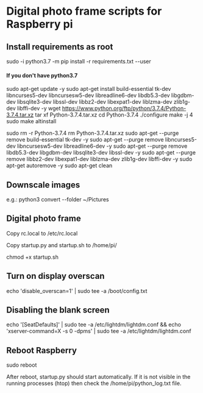 # Digital photo frame scripts for Raspberry pi

## Install requirements as root

sudo -i
python3.7 -m pip install -r requirements.txt --user

#### If you don't have python3.7
sudo apt-get update -y
sudo apt-get install build-essential tk-dev libncurses5-dev libncursesw5-dev libreadline6-dev libdb5.3-dev libgdbm-dev libsqlite3-dev libssl-dev libbz2-dev libexpat1-dev liblzma-dev zlib1g-dev libffi-dev -y
wget https://www.python.org/ftp/python/3.7.4/Python-3.7.4.tar.xz
tar xf Python-3.7.4.tar.xz
cd Python-3.7.4
./configure
make -j 4
sudo make altinstall

sudo rm -r Python-3.7.4
rm Python-3.7.4.tar.xz
sudo apt-get --purge remove build-essential tk-dev -y
sudo apt-get --purge remove libncurses5-dev libncursesw5-dev libreadline6-dev -y
sudo apt-get --purge remove libdb5.3-dev libgdbm-dev libsqlite3-dev libssl-dev -y
sudo apt-get --purge remove libbz2-dev libexpat1-dev liblzma-dev zlib1g-dev libffi-dev -y
sudo apt-get autoremove -y
sudo apt-get clean


## Downscale images
e.g.: python3 convert --folder ~/Pictures


## Digital photo frame
Copy rc.local to /etc/rc.local

Copy startup.py and startup.sh to /home/pi/

chmod +x startup.sh

## Turn on display overscan 
echo 'disable_overscan=1' | sudo tee -a /boot/config.txt

## Disabling the blank screen
echo '[SeatDefaults]' | sudo tee -a /etc/lightdm/lightdm.conf && echo 'xserver-command=X -s 0 -dpms' | sudo tee -a /etc/lightdm/lightdm.conf

## Reboot Raspberry
sudo reboot

After reboot, startup.py should start automatically. If it is not visible in the running processes (htop) then check the /home/pi/python_log.txt file.


